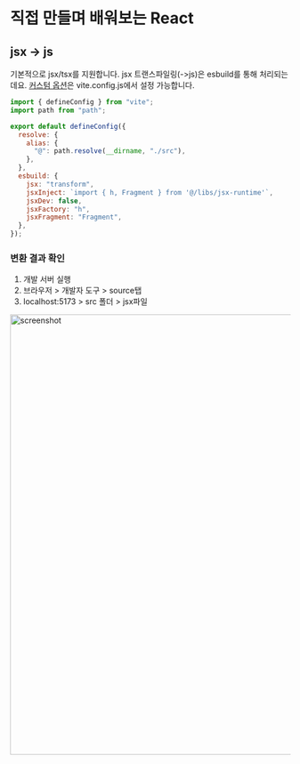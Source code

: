 # 직접 만들며 배워보는 React

## jsx -> js

기본적으로 jsx/tsx를 지원합니다.
jsx 트랜스파일링(->js)은 esbuild를 통해 처리되는데요.
[커스텀 옵션](https://ko.vite.dev/guide/features#jsx)은 vite.config.js에서 설정 가능합니다.

```js
import { defineConfig } from "vite";
import path from "path";

export default defineConfig({
  resolve: {
    alias: {
      "@": path.resolve(__dirname, "./src"),
    },
  },
  esbuild: {
    jsx: "transform",
    jsxInject: `import { h, Fragment } from '@/libs/jsx-runtime'`,
    jsxDev: false,
    jsxFactory: "h",
    jsxFragment: "Fragment",
  },
});
```

### 변환 결과 확인

1. 개발 서버 실행
2. 브라우저 > 개발자 도구 > source탭
3. localhost:5173 > src 폴더 > jsx파일

<img width="792" alt="screenshot" src="https://github.com/user-attachments/assets/a1e73186-d2e5-4ba4-849f-3d6ccc9aa927" />
